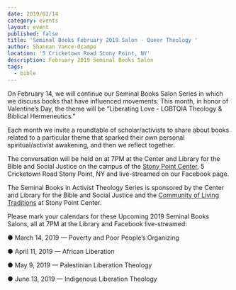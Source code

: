 ```yaml
---
date: 2019/02/14
category: events
layout: event
published: false
title: 'Seminal Books February 2019 Salon - Queer Theology '
author: Shannan Vance-Ocampo
location: '5 Cricketown Road Stony Point, NY'
description: February 2019 Seminal Books Salon
tags:
  - bible
---
```

On February 14, we will continue our Seminal Books Salon Series in which we discuss books that have influenced movements. This month, in honor of Valentine’s Day, the theme will be “Liberating Love - LGBTQIA Theology & Biblical Hermeneutics.”

Each month we invite a roundtable of scholar/activists to share about books related to a particular theme that sparked their own personal spiritual/activist awakening, and then we reflect together. 

The conversation will be held on at 7PM at the Center and Library for the Bible and Social Justice on the campus of the [Stony Point Center](https://stonypointcenter.org), 5 Cricketown Road Stony Point, NY and live-streamed on our Facebook page. 

The Seminal Books in Activist Theology Series is sponsored by the Center and Library for the Bible and Social Justice and the [Community of Living Traditions](https://stonypointcenter.org/multifaith-community) at Stony Point Center.

Please mark your calendars for these Upcoming 2019 Seminal Books Salons, all at 7PM at the Library and Facebook live-streamed:

  ●  March 14, 2019 — Poverty and Poor People’s Organizing 
  
  ●  April 11, 2019 — African Liberation
  
  ●  May 9, 2019 — Palestinian Liberation Theology
  
  ●  June 13, 2019 — Indigenous Liberation Theology
  

